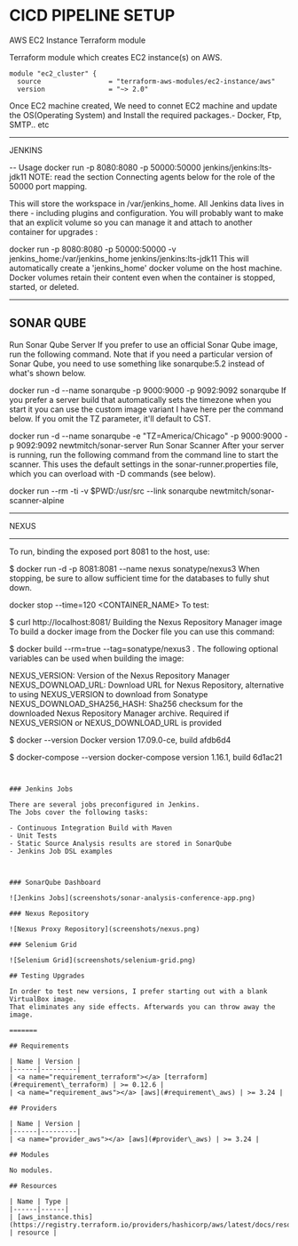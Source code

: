 ﻿# CICD PIPELINE SETUP



AWS EC2 Instance Terraform module

Terraform module which creates EC2 instance(s) on AWS.


```
module "ec2_cluster" {
  source                 = "terraform-aws-modules/ec2-instance/aws"
  version                = "~> 2.0"

```

Once EC2 machine created, We need to connet EC2 machine and update the OS(Operating System) and Install the required packages.- Docker, Ftp, SMTP.. etc

-----
JENKINS

--
Usage
docker run -p 8080:8080 -p 50000:50000 jenkins/jenkins:lts-jdk11
NOTE: read the section Connecting agents below for the role of the 50000 port mapping.

This will store the workspace in /var/jenkins_home. All Jenkins data lives in there - including plugins and configuration. You will probably want to make that an explicit volume so you can manage it and attach to another container for upgrades :

docker run -p 8080:8080 -p 50000:50000 -v jenkins_home:/var/jenkins_home jenkins/jenkins:lts-jdk11
This will automatically create a 'jenkins_home' docker volume on the host machine. Docker volumes retain their content even when the container is stopped, started, or deleted.


-----
SONAR QUBE
----

Run Sonar Qube Server
If you prefer to use an official Sonar Qube image, run the following command. Note that if you need a particular version of Sonar Qube, you need to use something like sonarqube:5.2 instead of what's shown below.

docker run -d --name sonarqube -p 9000:9000 -p 9092:9092 sonarqube
If you prefer a server build that automatically sets the timezone when you start it you can use the custom image variant I have here per the command below. If you omit the TZ parameter, it'll default to CST.

docker run -d --name sonarqube -e "TZ=America/Chicago" -p 9000:9000 -p 9092:9092 newtmitch/sonar-server
Run Sonar Scanner
After your server is running, run the following command from the command line to start the scanner. This uses the default settings in the sonar-runner.properties file, which you can overload with -D commands (see below).

docker run --rm -ti -v $PWD:/usr/src --link sonarqube newtmitch/sonar-scanner-alpine 


---

NEXUS

---

To run, binding the exposed port 8081 to the host, use:

$ docker run -d -p 8081:8081 --name nexus sonatype/nexus3
When stopping, be sure to allow sufficient time for the databases to fully shut down.

docker stop --time=120 <CONTAINER_NAME>
To test:

$ curl http://localhost:8081/
Building the Nexus Repository Manager image
To build a docker image from the Docker file you can use this command:

$ docker build --rm=true --tag=sonatype/nexus3 .
The following optional variables can be used when building the image:

NEXUS_VERSION: Version of the Nexus Repository Manager
NEXUS_DOWNLOAD_URL: Download URL for Nexus Repository, alternative to using NEXUS_VERSION to download from Sonatype
NEXUS_DOWNLOAD_SHA256_HASH: Sha256 checksum for the downloaded Nexus Repository Manager archive. Required if NEXUS_VERSION or NEXUS_DOWNLOAD_URL is provided


$ docker --version
Docker version 17.09.0-ce, build afdb6d4

$ docker-compose --version
docker-compose version 1.16.1, build 6d1ac21
```


### Jenkins Jobs

There are several jobs preconfigured in Jenkins.
The Jobs cover the following tasks:

- Continuous Integration Build with Maven
- Unit Tests
- Static Source Analysis results are stored in SonarQube
- Jenkins Job DSL examples



### SonarQube Dashboard

![Jenkins Jobs](screenshots/sonar-analysis-conference-app.png)

### Nexus Repository

![Nexus Proxy Repository](screenshots/nexus.png)

### Selenium Grid

![Selenium Grid](screenshots/selenium-grid.png)

## Testing Upgrades

In order to test new versions, I prefer starting out with a blank VirtualBox image.
That eliminates any side effects. Afterwards you can throw away the image.

```

```
=======

## Requirements

| Name | Version |
|------|---------|
| <a name="requirement_terraform"></a> [terraform](#requirement\_terraform) | >= 0.12.6 |
| <a name="requirement_aws"></a> [aws](#requirement\_aws) | >= 3.24 |

## Providers

| Name | Version |
|------|---------|
| <a name="provider_aws"></a> [aws](#provider\_aws) | >= 3.24 |

## Modules

No modules.

## Resources

| Name | Type |
|------|------|
| [aws_instance.this](https://registry.terraform.io/providers/hashicorp/aws/latest/docs/resources/instance) | resource |


